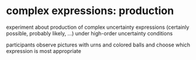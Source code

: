 # complex expressions: production
experiment about production of complex uncertainty expressions (certainly possible, probably likely, ...) under high-order uncertainty conditions

participants observe pictures with urns and colored balls and choose which expression is most appropriate


